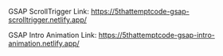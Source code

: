 GSAP ScrollTrigger Link:
https://5thattemptcode-gsap-scrolltrigger.netlify.app/

GSAP Intro Animation Link:
https://5thattemptcode-gsap-intro-animation.netlify.app/
